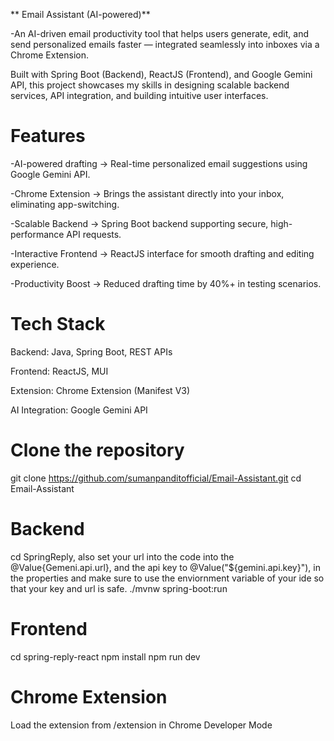 ** Email Assistant (AI-powered)**

-An AI-driven email productivity tool that helps users generate, edit, and send personalized emails faster — integrated seamlessly into inboxes via a Chrome Extension.

 Built with Spring Boot (Backend), ReactJS (Frontend), and Google Gemini API, this project showcases my skills in designing scalable backend services, API integration, and building intuitive user interfaces.

# Features

 -AI-powered drafting → Real-time personalized email suggestions using Google Gemini API.

 -Chrome Extension → Brings the assistant directly into your inbox, eliminating app-switching.

 -Scalable Backend → Spring Boot backend supporting secure, high-performance API requests.

 -Interactive Frontend → ReactJS interface for smooth drafting and editing experience.

 -Productivity Boost → Reduced drafting time by 40%+ in testing scenarios.

 # Tech Stack

Backend: Java, Spring Boot, REST APIs

Frontend: ReactJS, MUI

Extension: Chrome Extension (Manifest V3)

AI Integration: Google Gemini API

# Clone the repository
git clone https://github.com/sumanpanditofficial/Email-Assistant.git
cd Email-Assistant

# Backend
cd SpringReply, also set your url into the code into the @Value{Gemeni.api.url}, and the api key to @Value("${gemini.api.key}"), in the properties and make sure to use the enviornment variable of your ide so that your key and url is safe.
./mvnw spring-boot:run

# Frontend
cd spring-reply-react
npm install
npm run dev

# Chrome Extension
Load the extension from /extension in Chrome Developer Mode
